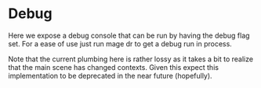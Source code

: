 # Debug
Here we expose a debug console that can be run by having the debug flag set.
For a ease of use just run mage dr to get a debug run in process.

Note that the current plumbing here is rather lossy as it takes a bit to realize that the main scene has changed contexts.
Given this expect this implementation to be deprecated in the near future (hopefully).